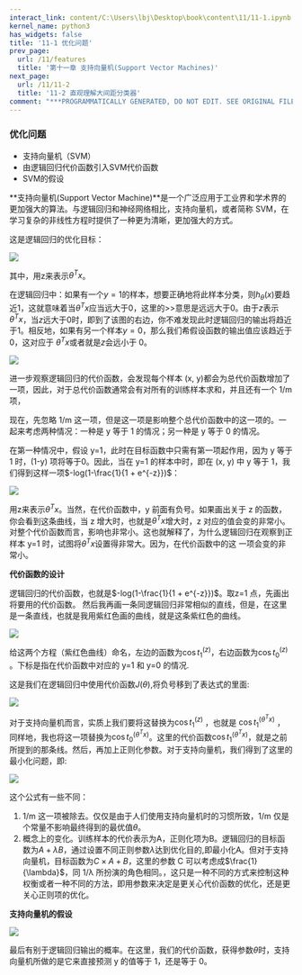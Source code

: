 ```yaml
---
interact_link: content/C:\Users\lbj\Desktop\book\content\11/11-1.ipynb
kernel_name: python3
has_widgets: false
title: '11-1 优化问题'
prev_page:
  url: /11/features
  title: '第十一章 支持向量机(Support Vector Machines)'
next_page:
  url: /11/11-2
  title: '11-2 直观理解大间距分类器'
comment: "***PROGRAMMATICALLY GENERATED, DO NOT EDIT. SEE ORIGINAL FILES IN /content***"
---
```


### 优化问题


+ 支持向量机（SVM）
+ 由逻辑回归代价函数引入SVM代价函数
+ SVM的假设

**支持向量机(Support Vector Machine)**是一个广泛应用于工业界和学术界的更加强大的算法。与逻辑回归和神经网络相比，支持向量机，或者简称 SVM，在学习复杂的非线性方程时提供了一种更为清晰，更加强大的方式。

这是逻辑回归的优化目标：

![](https://i.loli.net/2018/12/02/5c02b4f2ab907.png)

其中，用z来表示$\theta^Tx$。

在逻辑回归中：如果有一个$y=1$的样本，想要正确地将此样本分类，则$h_\theta(x)$要趋近1，这就意味着当$\theta^Tx$应当远大于$0$，这里的>>意思是远远大于$0$。由于$z$表示$\theta^Tx$，当$z$远大于$0$时，即到了该图的右边，你不难发现此时逻辑回归的输出将趋近于$1$。相反地，如果有另一个样本$y=0$，那么我们希假设函数的输出值应该趋近于$0$，这对应于 $\theta^Tx$或者就是$z$会远小于 0。

![](https://i.loli.net/2018/12/02/5c02b83277c8e.png)

进一步观察逻辑回归的代价函数，会发现每个样本 (x, y)都会为总代价函数增加了一项，因此，对于总代价函数通常会有对所有的训练样本求和，并且还有一个 1/m 项，

现在，先忽略 1/m 这一项，但是这一项是影响整个总代价函数中的这一项的。一起来考虑两种情况：一种是 y 等于 1 的情况；另一种是 y 等于 0 的情况。

在第一种情况中，假设 y=1，此时在目标函数中只需有第一项起作用，因为 y 等于 1 时，(1-y) 项将等于0。因此，当在 y=1 的样本中时，即在 (x, y) 中 y 等于 1，我们得到这样一项$-log(1-\frac{1}{1 + e^{-z}})$：

![](https://i.loli.net/2018/12/02/5c02b85801406.png)

用z来表示$\theta^Tx$。当然，在代价函数中，y 前面有负号。如果画出关于 z 的函数，你会看到这条曲线，当 z 增大时，也就是$\theta^Tx$增大时，z 对应的值会变的非常小。对整个代价函数而言，影响也非常小。这也就解释了，为什么逻辑回归在观察到正样本 y=1 时，试图将$\theta^Tx$设置得非常大。因为，在代价函数中的这
一项会变的非常小。

**代价函数的设计</span>**  

逻辑回归的代价函数，也就是$-log(1-\frac{1}{1 + e^{-z}})$。取z=1 点，先画出将要用的代价函数。 然后我再画一条同逻辑回归非常相似的直线，但是，在这里是一条直线，也就是我用紫红色画的曲线，就是这条紫红色的曲线。

![](https://i.loli.net/2018/12/02/5c03901d42547.png)

给这两个方程（紫红色曲线）命名，左边的函数为$\cos t^{(z)}_1$，右边函数为$\cos t^{(z)}_0$ 。下标是指在代价函数中对应的 y=1 和 y=0 的情况.


这是我们在逻辑回归中使用代价函数$J(\theta)$,将负号移到了表达式的里面:

![](https://i.loli.net/2018/12/02/5c038f08b8686.png)

对于支持向量机而言，实质上我们要将这替换为$\cos t^{(z)}_1$ ，也就是 $\cos t^{(\theta^Tx)}_1$ ，同样地，我也将这一项替换为$\cos t^{(\theta^Tx)}_0$。这里的代价函数$\cos t^{(\theta^Tx)}_1$，就是之前所提到的那条线。然后，再加上正则化参数。对于支持向量机，我们得到了这里的最小化问题，即:

![](https://i.loli.net/2018/12/02/5c0390be5e9d9.png)
 
这个公式有一些不同：
1. 1/m 这一项被除去。仅仅是由于人们使用支持向量机时的习惯所致，1/m 仅是个常量不影响最终得到的最优值$\theta$。
2. 概念上的变化。训练样本的代价表示为A，正则化项为B。逻辑回归的目标函数为$A+\lambda B$，通过设置不同正则参数$\lambda$达到优化目的,即最小化A。但对于支持向量机，目标函数为$C×A+B$，这里的参数 C 可以考虑成$\frac{1}{\lambda}$，同 1/λ 所扮演的角色相同。，这只是一种不同的方式来控制这种权衡或者一种不同的方法，即用参数来决定是更关心代价函数的优化，还是更关心正则项的优化。

**支持向量机的假设**   

![](https://i.loli.net/2018/12/02/5c03936fa46d1.png)

 
最后有别于逻辑回归输出的概率。在这里，我们的代价函数，获得参数$\theta$时，支持向量机所做的是它来直接预测 y 的值等于 1，还是等于 0。
